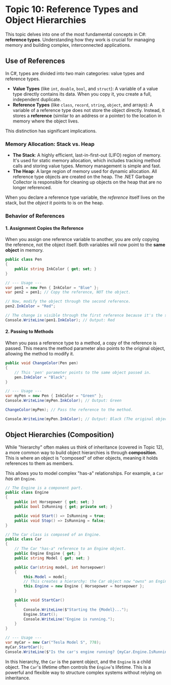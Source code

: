 # Topic 10: Reference Types and Object Hierarchies

This topic delves into one of the most fundamental concepts in C#: **reference types**. Understanding how they work is crucial for managing memory and building complex, interconnected applications.

## Use of References

In C#, types are divided into two main categories: value types and reference types.

-   **Value Types** (like `int`, `double`, `bool`, and `struct`): A variable of a value type directly contains its data. When you copy it, you create a full, independent duplicate.
-   **Reference Types** (like `class`, `record`, `string`, `object`, and arrays): A variable of a reference type does not store the object directly. Instead, it stores a **reference** (similar to an address or a pointer) to the location in memory where the object lives.

This distinction has significant implications.

### Memory Allocation: Stack vs. Heap

-   **The Stack**: A highly efficient, last-in-first-out (LIFO) region of memory. It's used for static memory allocation, which includes tracking method calls and storing value types. Memory management is simple and fast.
-   **The Heap**: A large region of memory used for dynamic allocation. All reference type objects are created on the heap. The .NET Garbage Collector is responsible for cleaning up objects on the heap that are no longer referenced.

When you declare a reference type variable, the *reference* itself lives on the stack, but the *object* it points to is on the heap.

### Behavior of References

#### 1. Assignment Copies the Reference

When you assign one reference variable to another, you are only copying the reference, not the object itself. Both variables will now point to the **same object** in memory.

```csharp
public class Pen
{
    public string InkColor { get; set; }
}

// --- Usage ---
var pen1 = new Pen { InkColor = "Blue" };
var pen2 = pen1; // Copy the reference, NOT the object.

// Now, modify the object through the second reference.
pen2.InkColor = "Red";

// The change is visible through the first reference because it's the same object.
Console.WriteLine(pen1.InkColor); // Output: Red
```

#### 2. Passing to Methods

When you pass a reference type to a method, a copy of the reference is passed. This means the method parameter also points to the original object, allowing the method to modify it.

```csharp
public void ChangeColor(Pen pen)
{
    // This 'pen' parameter points to the same object passed in.
    pen.InkColor = "Black";
}

// --- Usage ---
var myPen = new Pen { InkColor = "Green" };
Console.WriteLine(myPen.InkColor); // Output: Green

ChangeColor(myPen); // Pass the reference to the method.

Console.WriteLine(myPen.InkColor); // Output: Black (The original object was modified)
```

## Object Hierarchies (Composition)

While "hierarchy" often makes us think of inheritance (covered in Topic 12), a more common way to build object hierarchies is through **composition**. This is where an object is "composed" of other objects, meaning it holds references to them as members.

This allows you to model complex "has-a" relationships. For example, a `Car` *has an* `Engine`.

```csharp
// The Engine is a component part.
public class Engine
{
    public int Horsepower { get; set; }
    public bool IsRunning { get; private set; }

    public void Start() => IsRunning = true;
    public void Stop() => IsRunning = false;
}

// The Car class is composed of an Engine.
public class Car
{
    // The Car "has-a" reference to an Engine object.
    public Engine Engine { get; }
    public string Model { get; set; }

    public Car(string model, int horsepower)
    {
        this.Model = model;
        // This creates a hierarchy: the Car object now "owns" an Engine object.
        this.Engine = new Engine { Horsepower = horsepower };
    }

    public void StartCar()
    {
        Console.WriteLine($"Starting the {Model}...");
        Engine.Start();
        Console.WriteLine("Engine is running.");
    }
}

// --- Usage ---
var myCar = new Car("Tesla Model S", 778);
myCar.StartCar();
Console.WriteLine($"Is the car's engine running? {myCar.Engine.IsRunning}"); // Output: True
```

In this hierarchy, the `Car` is the parent object, and the `Engine` is a child object. The `Car`'s lifetime often controls the `Engine`'s lifetime. This is a powerful and flexible way to structure complex systems without relying on inheritance.
